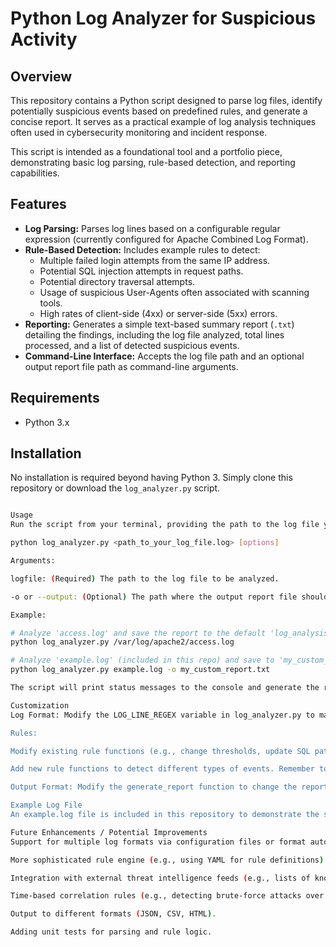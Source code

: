 # Python Log Analyzer for Suspicious Activity

## Overview

This repository contains a Python script designed to parse log files, identify potentially suspicious events based on predefined rules, and generate a concise report. It serves as a practical example of log analysis techniques often used in cybersecurity monitoring and incident response.

This script is intended as a foundational tool and a portfolio piece, demonstrating basic log parsing, rule-based detection, and reporting capabilities.

## Features

* **Log Parsing:** Parses log lines based on a configurable regular expression (currently configured for Apache Combined Log Format).
* **Rule-Based Detection:** Includes example rules to detect:
    * Multiple failed login attempts from the same IP address.
    * Potential SQL injection attempts in request paths.
    * Potential directory traversal attempts.
    * Usage of suspicious User-Agents often associated with scanning tools.
    * High rates of client-side (4xx) or server-side (5xx) errors.
* **Reporting:** Generates a simple text-based summary report (`.txt`) detailing the findings, including the log file analyzed, total lines processed, and a list of detected suspicious events.
* **Command-Line Interface:** Accepts the log file path and an optional output report file path as command-line arguments.

## Requirements

* Python 3.x

## Installation

No installation is required beyond having Python 3. Simply clone this repository or download the `log_analyzer.py` script.

```bash

Usage
Run the script from your terminal, providing the path to the log file you want to analyze.

python log_analyzer.py <path_to_your_log_file.log> [options]

Arguments:

logfile: (Required) The path to the log file to be analyzed.

-o or --output: (Optional) The path where the output report file should be saved. Defaults to log_analysis_report.txt in the current directory.

Example:

# Analyze 'access.log' and save the report to the default 'log_analysis_report.txt'
python log_analyzer.py /var/log/apache2/access.log

# Analyze 'example.log' (included in this repo) and save to 'my_custom_report.txt'
python log_analyzer.py example.log -o my_custom_report.txt

The script will print status messages to the console and generate the report file upon completion.

Customization
Log Format: Modify the LOG_LINE_REGEX variable in log_analyzer.py to match the specific format of the logs you need to parse (e.g., Nginx, firewall logs, application logs). You'll need to adjust the named capture groups (?P<name>...) accordingly.

Rules:

Modify existing rule functions (e.g., change thresholds, update SQL patterns, add more suspicious user agents).

Add new rule functions to detect different types of events. Remember to add your new function name to either the SINGLE_LINE_RULES or MULTI_LINE_RULES list depending on whether it analyzes individual lines or the entire dataset.

Output Format: Modify the generate_report function to change the report format (e.g., CSV, JSON).

Example Log File
An example.log file is included in this repository to demonstrate the script's functionality with various suspicious patterns.

Future Enhancements / Potential Improvements
Support for multiple log formats via configuration files or format auto-detection.

More sophisticated rule engine (e.g., using YAML for rule definitions).

Integration with external threat intelligence feeds (e.g., lists of known malicious IPs).

Time-based correlation rules (e.g., detecting brute-force attacks over specific time windows).

Output to different formats (JSON, CSV, HTML).

Adding unit tests for parsing and rule logic.

